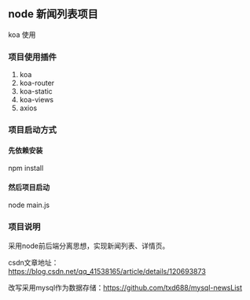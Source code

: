 ## node 新闻列表项目

koa 使用

### 项目使用插件

 1. koa
 2. koa-router
 3. koa-static
 4. koa-views
 5. axios

### 项目启动方式

#### 先依赖安装

npm install

#### 然后项目启动

node main.js

### 项目说明

采用node前后端分离思想，实现新闻列表、详情页。

csdn文章地址：<https://blog.csdn.net/qq_41538165/article/details/120693873>

改写采用mysql作为数据存储：<https://github.com/txd688/mysql-newsList>
